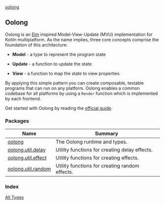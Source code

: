 [oolong](./index.md)

## Oolong

Oolong is an [Elm](https://guide.elm-lang.org/architecture) inspired Model-View-Update (MVU) implementation for Kotiln multiplatform. As the name implies, three core concepts comprise the foundation of this architecture:

* **Model** - a type to represent the program state

* **Update** - a function to update the state

* **View** - a function to map the state to view properties

By applying this simple pattern you can create composable, testable programs that can run on any platform. Oolong enables a common codebase for all platforms by using a `Render` function which is implemented by each frontend.

Get started with Oolong by reading the [official guide](docs/guide/index.md).

### Packages

| Name | Summary |
|---|---|
| [oolong](oolong/index.md) | The Oolong runtime and types. |
| [oolong.util.delay](oolong.util.delay/index.md) | Utility functions for creating delay effects. |
| [oolong.util.effect](oolong.util.effect/index.md) | Utility functions for creating effects. |
| [oolong.util.random](oolong.util.random/index.md) | Utility functions for creating random effects. |

### Index

[All Types](alltypes/index.md)
